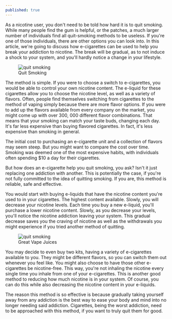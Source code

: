 ```yaml
---
published: true
---
```

As a nicotine user, you don't need to be told how hard it is to quit smoking. While many people find the gum is helpful, or the patches, a much larger number of individuals find all quit-smoking methods to be useless. If you're one of those individuals, there are other options you can look into. In this article, we're going to discuss how e-cigarettes can be used to help you break your addiction to nicotine. The break will be gradual, as to not induce a shock to your system, and you'll hardly notice a change in your lifestyle.
<figure>
	<img src="{{ site.baseurl }}/assets/07940637abf377c63370b80c800b51e8.jpg" alt="quit smoking">
	<figcaption>
		Quit Smoking
	</figcaption>
</figure>
The method is simple. If you were to choose a switch to e-cigarettes, you would be able to control your own nicotine content. The e-liquid for these cigarettes allow you to choose the nicotine level, as well as a variety of flavors. Often, people find themselves switching from cigarettes to the method of vaping simply because there are more flavor options. If you were to add up the flavors available from every company on the market, you might come up with over 300, 000 different flavor combinations. That means that your smoking can match your taste buds, changing each day. It's far less expensive than buying flavored cigarettes. In fact, it's less expensive than smoking in general.

The initial cost to purchasing an e-cigarette unit and a collection of flavors may seem steep. But you might want to compare the cost over time. Smoking was deemed one of the most expensive habits, with individuals often spending $10 a day for their cigarettes.

But how does an e-cigarette help you quit smoking, you ask? Isn't it just replacing one addiction with another. This is potentially the case, if you're not fully committed to the idea of quitting smoking. If you are, this method is reliable, safe and effective.

You would start with buying e-liquids that have the nicotine content you're used to in your cigarettes. The highest content available. Slowly, you will decrease your nicotine levels. Each time you buy a new e-liquid, you'll purchase a lower nicotine content. Slowly, as you decrease your levels, you'll notice the nicotine addiction leaving your system. This gradual decrease saves you the craving of nicotine as well as the withdrawals you might experience if you tried another method of quitting.
<figure>
	<img src="{{ site.baseurl }}/assets/ejuice.jpg" alt="quit smoking">
	<figcaption>
		Great Vape Juices
	</figcaption>
</figure>
You may decide to even buy two kits, having a variety of e-cigarettes available to you. They might be different flavors, so you can switch them out whenever you feel like. You might also choose to have those other e-cigarettes be nicotine-free. This way, you're not inhaling the nicotine every single time you inhale from one of your e-cigarettes. This is another good method to reducing how much nicotine is in your system. Of course, you can do this while also decreasing the nicotine content in your e-liquids.

The reason this method is so effective is because gradually taking yourself away from any addiction is the best way to ease your body and mind into no longer needing said addiction. Cigarettes, being the worst addiction, need to be approached with this method, if you want to truly quit them for good.
